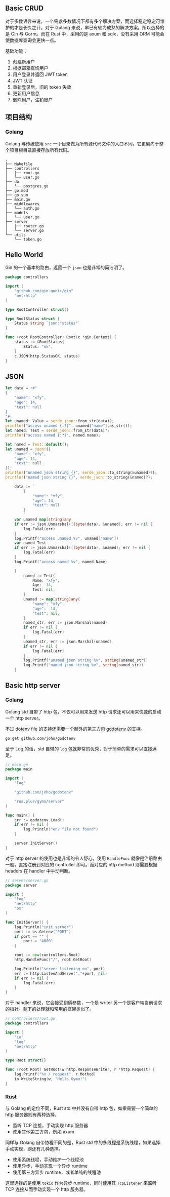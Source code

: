 
## Basic CRUD

对于多数语言来说，一个需求多数情况下都有多个解决方案，而选择稳定稳定可维护的才是长久之计。对于 Golang 来说，早已有较为成熟的解决方案。所以选择的是 Gin 与 Gorm。而在 Rust 中，采用的是 axum 和 sqlx，没有采用 ORM 可能会使数据库查询会更快一点。

基础功能：

1. 创建新用户
2. 根据邮箱查询用户
3. 用户登录并返回 JWT token
4. JWT 认证
5. 重新登录后，旧的 token 失效
6. 更新用户信息
7. 删除用户，注销账户

## 项目结构

### Golang

Golang 与传统使用 `src` 一个目录做为所有源代码文件的入口不同，它更偏向于整个项目根目录直接存放所有代码。

```
.
├── Makefile
├── controllers
│   ├── root.go
│   └── user.go
├── db
│   └── postgres.go
├── go.mod
├── go.sum
├── main.go
├── middlewares
│   └── auth.go
├── models
│   └── user.go
├── server
│   ├── router.go
│   └── server.go
└── utils
    └── token.go
```

## Hello World

Gin 的一个基本的路由，返回一个 `json` 也是非常的简洁明了。

```go
package controllers

import (
	"github.com/gin-gonic/gin"
	"net/http"
)

type RootController struct{}

type RootStatus struct {
	Status string `json:"status"`
}

func (root RootController) Root(c *gin.Context) {
	status := &RootStatus{
		Status: "ok",
	}
	c.JSON(http.StatusOK, status)
}
```

## JSON

```rust
let data = r#"
{
    "name": "xfy",
    "age": 14,
    "test": null
}
"#;
let unamed: Value = serde_json::from_str(data)?;
println!("access unamed {:?}", unamed["name"].as_str());
let named: Test = serde_json::from_str(data)?;
println!("access named {:?}", named.name);

let named = Test::default();
let unamed = json!({
    "name": "xfy",
    "age": 14,
    "test": null
});
println!("unamed json string {}", serde_json::to_string(&unamed)?);
println!("named json string {}", serde_json::to_string(&named)?);
```

```go
	data := `
        {
            "name": "xfy",
            "age": 14,
            "test": null
        }
        `
	var unamed map[string]any
	if err := json.Unmarshal([]byte(data), &unamed); err != nil {
		log.Fatal(err)
	}
	log.Printf("access unamed %v", unamed["name"])
	var named Test
	if err := json.Unmarshal([]byte(data), &named); err != nil {
		log.Fatal(err)
	}
	log.Printf("access named %v", named.Name)

	{
		named := Test{
			Name: "xfy",
			Age:  14,
			Test: nil,
		}
		unamed := map[string]any{
			"name": "xfy",
			"age":  14,
			"test": nil,
		}
		named_str, err := json.Marshal(named)
		if err != nil {
			log.Fatal(err)
		}
		unamed_str, err := json.Marshal(unamed)
		if err != nil {
			log.Fatal(err)
		}
		log.Printf("unamed json string %v", string(unamed_str))
		log.Printf("named json string %v", string(named_str))
	}
```

## Basic http server

### Golang

Golang std 自带了 http 包，不仅可以用来发送 http 请求还可以用来快速的启动一个 http server。

不过 dotenv file 的支持还需要一个额外的第三方包 [godotenv](https://github.com/joho/godotenv) 的支持。

```bash
go get github.com/joho/godotenv
```

至于 Log 的话，std 自带的 `log` 包就非常的优秀，对于简单的需求可以直接满足。

```go
// main.go
package main

import (
	"log"

	"github.com/joho/godotenv"

	"rua.plus/gymo/server"
)

func main() {
	err := godotenv.Load()
	if err != nil {
		log.Println("env file not found")
	}

	server.InitServer()
}
```

对于 http server 的使用也是非常的令人舒心，使用 `HandleFunc` 就像是注册路由一般，直接注册到对应的 controller 即可。而对应的 http method 则需要根据 headers 在 handler 中手动判断。

```go
// server/server.go
package server

import (
	"log"
	"net/http"
	"os"
)

func InitServer() {
	log.Println("init server")
	port := os.Getenv("PORT")
	if port == "" {
		port = "4000"
	}

	root := new(controllers.Root)
	http.HandleFunc("/", root.GetRoot)

	log.Println("server listening on", port)
	err := http.ListenAndServe(":"+port, nil)
	if err != nil {
		log.Fatal(err)
	}
}
```

对于 handler 来说，它会接受到俩参数，一个是 writer 另一个是客户端当前请求的指针。剩下的处理就和常用的框架类似了。

```go
// controllers/root.go
package controllers

import (
	"io"
	"log"
	"net/http"
)

type Root struct{}

func (root Root) GetRoot(w http.ResponseWriter, r *http.Request) {
	log.Printf("%v / request", r.Method)
	io.WriteString(w, "Hello Gymo!")
}
```

### Rust

与 Golang 的定位不同，Rust std 中并没有自带 http 包，如果需要一个简单的 http 服务器则有两种选择。

- 监听 TCP 连接，手动实现 http 服务器
- 使用其他第三方包，例如 axum

同样与 Golang 自带协程不同的是，Rust std 中的多线程是系统线程，如果选择手动实现，则还有几种选择。

- 使用系统线程，手动维护一个线程池
- 使用异步，手动实现一个异步 runtime
- 使用第三方异步 runtime，或者单纯的线程池

这里选择的是使用 `tokio` 作为异步 runtime，同时使用其 `TcpListener` 来监听 TCP 连接从而手动实现一个 http 服务器。